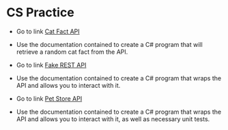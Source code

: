# CS Practice
- Go to link  [Cat Fact API](https://catfact.ninja/#/Breeds)
- Use the documentation contained to create a C# program that will retrieve a random cat fact from the API.

- Go to link  [Fake REST API](https://fakerestapi.azurewebsites.net/swagger/v1/swagger.json)
- Use the documentation contained to create a C# program that wraps the API and allows you to interact with it.

- Go to link  [Pet Store API](https://petstore.swagger.io/)
- Use the documentation contained to create a C# program that wraps the API and allows you to interact with it, as well as necessary unit tests.